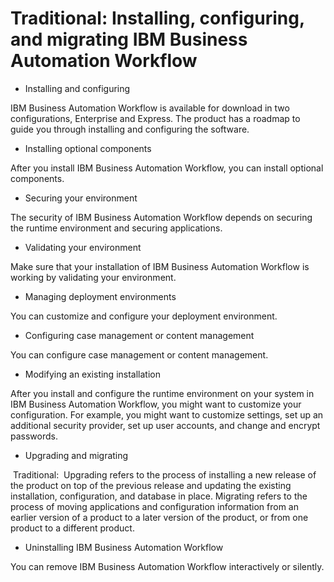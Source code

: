 # Traditional: Installing, configuring, and migrating IBM Business Automation Workflow

- Installing and configuring

IBM Business Automation Workflow is available for download in two configurations, Enterprise and Express. The product has a roadmap to guide you through installing and configuring the software.
- Installing optional components

After you install IBM Business Automation Workflow, you can install optional components.
- Securing your environment

The security of IBM Business Automation Workflow depends on securing the runtime environment and securing applications.
- Validating your environment

Make sure that your installation of IBM Business Automation Workflow is working by validating your environment.
- Managing deployment environments

You can customize and configure your deployment environment.
- Configuring case management or content management

You can configure case management or content management.
- Modifying an existing installation

After you install and configure the runtime environment on your system in IBM Business Automation Workflow, you might want to customize your configuration. For example, you might want to customize settings, set up an additional security provider, set up user accounts, and change and encrypt passwords.
- Upgrading and migrating

 Traditional: 
Upgrading refers to the process of installing a new release of the product on top of the previous release and updating the existing installation, configuration, and database in place. Migrating refers to the process of moving applications and configuration information from an earlier version of a product to a later version of the product, or from one product to a different product.
- Uninstalling IBM Business Automation Workflow

You can remove IBM Business Automation Workflow interactively or silently.
